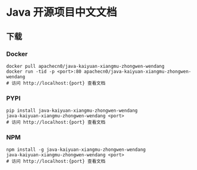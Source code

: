 # Java 开源项目中文文档

## 下载

### Docker

```
docker pull apachecn0/java-kaiyuan-xiangmu-zhongwen-wendang
docker run -tid -p <port>:80 apachecn0/java-kaiyuan-xiangmu-zhongwen-wendang
# 访问 http://localhost:{port} 查看文档
```

### PYPI

```
pip install java-kaiyuan-xiangmu-zhongwen-wendang
java-kaiyuan-xiangmu-zhongwen-wendang <port>
# 访问 http://localhost:{port} 查看文档
```

### NPM

```
npm install -g java-kaiyuan-xiangmu-zhongwen-wendang
java-kaiyuan-xiangmu-zhongwen-wendang <port>
# 访问 http://localhost:{port} 查看文档
```